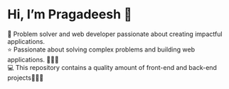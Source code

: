  <h1>Hi, I’m Pragadeesh 👋 </h1>

  🚀 Problem solver and web developer passionate about creating impactful applications.<br>
  ⭐ Passionate about solving complex problems and building web applications. 🌟👩‍💻<br>
  💻 This repository contains a quality amount of front-end and back-end projects🚀👩‍💻<br>
